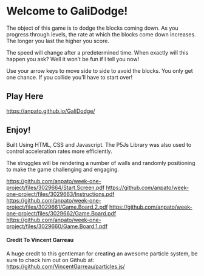  # Welcome to GaliDodge!

The object of this game is to dodge the blocks coming down. As you progress through levels, the rate at which the blocks come down increases. The longer you last the higher you score. 

The speed will change after a predetermined time. When exactly will this happen you ask? Well it won’t be fun if I tell you now! 

Use your arrow keys to move side to side to avoid the blocks. You only get one chance. If you collide you’ll have to start over!

## Play Here
https://anpato.github.io/GaliDodge/

## Enjoy! 

Built Using HTML, CSS and Javascript.
The P5Js Library was also used to control acceleration rates more efficiently.

The struggles will be rendering a number of walls and randomly positioning to make the game challenging and engaging.

https://github.com/anpato/week-one-project/files/3029664/Start.Screen.pdf
https://github.com/anpato/week-one-project/files/3029663/Instructions.pdf
https://github.com/anpato/week-one-project/files/3029661/Game.Board.2.pdf
https://github.com/anpato/week-one-project/files/3029662/Game.Board.pdf
https://github.com/anpato/week-one-project/files/3029660/Game.Board.1.pdf

#### Credit To Vincent Garreau
A huge credit to this gentleman for creating an awesome particle system, be sure to check him out on Github at: https://github.com/VincentGarreau/particles.js/
